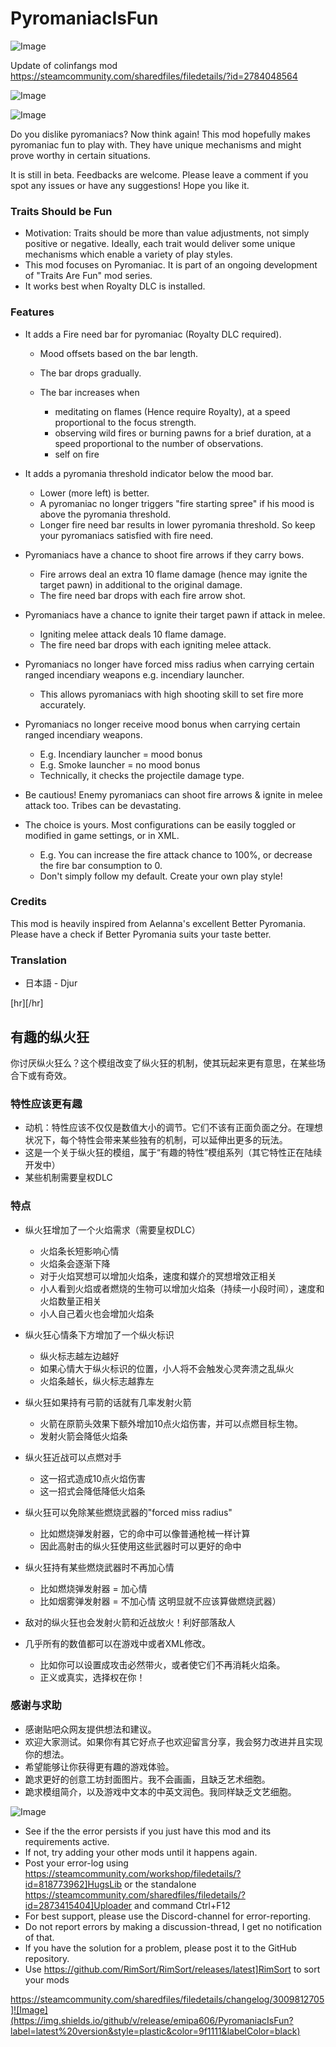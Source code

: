 # PyromaniacIsFun

![Image](https://i.imgur.com/buuPQel.png)

Update of colinfangs mod https://steamcommunity.com/sharedfiles/filedetails/?id=2784048564

![Image](https://i.imgur.com/pufA0kM.png)

	
![Image](https://i.imgur.com/Z4GOv8H.png)

Do you dislike pyromaniacs? Now think again! This mod hopefully makes pyromaniac fun to play with. They have unique mechanisms and might prove worthy in certain situations.

It is still in beta. Feedbacks are welcome. Please leave a comment if you spot any issues or have any suggestions! Hope you like it.

### Traits Should be Fun




  - Motivation: Traits should be more than value adjustments, not simply positive or negative. Ideally, each trait would deliver some unique mechanisms which enable a variety of play styles.
  - This mod focuses on Pyromaniac. It is part of an ongoing development of "Traits Are Fun" mod series.
  - It works best when Royalty DLC is installed.



### Features




  - It adds a Fire need bar for pyromaniac (Royalty DLC required).
  

    - Mood offsets based on the bar length.
    - The bar drops gradually.
    - The bar increases when
    

      - meditating on flames (Hence require Royalty), at a speed proportional to the focus strength.
      - observing wild fires or burning pawns for a brief duration, at a speed proportional to the number of observations.
      - self on fire
    

  

  - It adds a pyromania threshold indicator below the mood bar.
  

    - Lower (more left) is better.
    - A pyromaniac no longer triggers "fire starting spree" if his mood is above the pyromania threshold.
    - Longer fire need bar results in lower pyromania threshold. So keep your pyromaniacs satisfied with fire need.
  

  - Pyromaniacs have a chance to shoot fire arrows if they carry bows.
  

    - Fire arrows deal an extra 10 flame damage (hence may ignite the target pawn) in additional to the original damage.
    - The fire need bar drops with each fire arrow shot.
  

  - Pyromaniacs have a chance to ignite their target pawn if attack in melee.
  

    - Igniting melee attack deals 10 flame damage.
    - The fire need bar drops with each igniting melee attack.
  

  - Pyromaniacs no longer have forced miss radius when carrying certain ranged incendiary weapons e.g. incendiary launcher.
  

    - This allows pyromaniacs with high shooting skill to set fire more accurately.
  

  - Pyromaniacs no longer receive mood bonus when carrying certain ranged incendiary weapons.
  

    - E.g. Incendiary launcher = mood bonus
    - E.g. Smoke launcher = no mood bonus
    - Technically, it checks the projectile damage type.
  

  - Be cautious! Enemy pyromaniacs can shoot fire arrows &amp; ignite in melee attack too. Tribes can be devastating.
  - The choice is yours. Most configurations can be easily toggled or modified in game settings, or in XML.
  

    - E.g. You can increase the fire attack chance to 100%, or decrease the fire bar consumption to 0.
    - Don't simply follow my default. Create your own play style!
  




### Credits


This mod is heavily inspired from Aelanna's excellent Better Pyromania. Please have a check if Better Pyromania suits your taste better.

### Translation




  - 日本語 - Djur



[hr][/hr]

## 有趣的纵火狂


你讨厌纵火狂么？这个模组改变了纵火狂的机制，使其玩起来更有意思，在某些场合下或有奇效。

### 特性应该更有趣




  - 动机：特性应该不仅仅是数值大小的调节。它们不该有正面负面之分。在理想状况下，每个特性会带来某些独有的机制，可以延伸出更多的玩法。
  - 这是一个关于纵火狂的模组，属于“有趣的特性”模组系列（其它特性正在陆续开发中）
  - 某些机制需要皇权DLC



### 特点




  - 纵火狂增加了一个火焰需求（需要皇权DLC）
  

    - 火焰条长短影响心情
    - 火焰条会逐渐下降
    - 对于火焰冥想可以增加火焰条，速度和媒介的冥想增效正相关
    - 小人看到火焰或者燃烧的生物可以增加火焰条（持续一小段时间），速度和火焰数量正相关
    - 小人自己着火也会增加火焰条
  

  - 纵火狂心情条下方增加了一个纵火标识
  

    - 纵火标志越左边越好
    - 如果心情大于纵火标识的位置，小人将不会触发心灵奔溃之乱纵火
    - 火焰条越长，纵火标志越靠左
  

  - 纵火狂如果持有弓箭的话就有几率发射火箭
  

    - 火箭在原箭头效果下额外增加10点火焰伤害，并可以点燃目标生物。
    - 发射火箭会降低火焰条
  

  - 纵火狂近战可以点燃对手
  

    - 这一招式造成10点火焰伤害
    - 这一招式会降低降低火焰条
  

  - 纵火狂可以免除某些燃烧武器的"forced miss radius"
  

    - 比如燃烧弹发射器，它的命中可以像普通枪械一样计算
    - 因此高射击的纵火狂使用这些武器时可以更好的命中
  

  - 纵火狂持有某些燃烧武器时不再加心情
  

    - 比如燃烧弹发射器 = 加心情
    - 比如烟雾弹发射器 = 不加心情 这明显就不应该算做燃烧武器）
  

  - 敌对的纵火狂也会发射火箭和近战放火！利好部落敌人
  - 几乎所有的数值都可以在游戏中或者XML修改。
  

    - 比如你可以设置成攻击必然带火，或者使它们不再消耗火焰条。
    - 正义或真实，选择权在你！
  




### 感谢与求助




  - 感谢贴吧众网友提供想法和建议。
  - 欢迎大家测试。如果你有其它好点子也欢迎留言分享，我会努力改进并且实现你的想法。
  - 希望能够让你获得更有趣的游戏体验。
  - 跪求更好的创意工坊封面图片。我不会画画，且缺乏艺术细胞。
  - 跪求模组简介，以及游戏中文本的中英文润色。我同样缺乏文艺细胞。



![Image](https://i.imgur.com/PwoNOj4.png)



-  See if the the error persists if you just have this mod and its requirements active.
-  If not, try adding your other mods until it happens again.
-  Post your error-log using https://steamcommunity.com/workshop/filedetails/?id=818773962]HugsLib or the standalone https://steamcommunity.com/sharedfiles/filedetails/?id=2873415404]Uploader and command Ctrl+F12
-  For best support, please use the Discord-channel for error-reporting.
-  Do not report errors by making a discussion-thread, I get no notification of that.
-  If you have the solution for a problem, please post it to the GitHub repository.
-  Use https://github.com/RimSort/RimSort/releases/latest]RimSort to sort your mods



https://steamcommunity.com/sharedfiles/filedetails/changelog/3009812705]![Image](https://img.shields.io/github/v/release/emipa606/PyromaniacIsFun?label=latest%20version&style=plastic&color=9f1111&labelColor=black)

